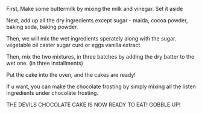 First, Make some buttermilk by mixing the milk and vinegar.
Set it aside

Next, add up all the dry ingredients except sugar - maida, cocoa powder, baking soda, baking powder.

Then, we will mix the wet ingredients sperately along with the sugar.
vegetable oil
caster sugar
curd or eggs
vanilla extract

Then, mix the two mixtures, in three batches by adding the dry batter to the wet one. (in three installments)

Put the cake into the oven, and the cakes are ready!

If u want, you can make the chocolate frosting by simply mixing all the listen ingredients under chocolate frosting.

THE DEVILS CHOCOLATE CAKE IS NOW READY TO EAT! GOBBLE UP!